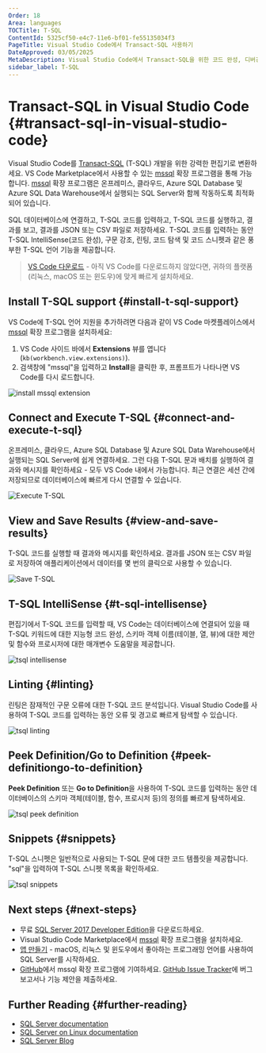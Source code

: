 ```yaml
---
Order: 18
Area: languages
TOCTitle: T-SQL
ContentId: 5325cf50-e4c7-11e6-bf01-fe55135034f3
PageTitle: Visual Studio Code에서 Transact-SQL 사용하기
DateApproved: 03/05/2025
MetaDescription: Visual Studio Code에서 Transact-SQL을 위한 코드 완성, 디버깅, 스니펫, 린팅 등의 기능을 알아보세요.
sidebar_label: T-SQL
---
```

# Transact-SQL in Visual Studio Code {#transact-sql-in-visual-studio-code}

Visual Studio Code를 [Transact-SQL] (T-SQL) 개발을 위한 강력한 편집기로 변환하세요. VS Code Marketplace에서 사용할 수 있는 [mssql] 확장 프로그램을 통해 가능합니다. [mssql] 확장 프로그램은 온프레미스, 클라우드, Azure SQL Database 및 Azure SQL Data Warehouse에서 실행되는 SQL Server와 함께 작동하도록 최적화되어 있습니다.

SQL 데이터베이스에 연결하고, T-SQL 코드를 입력하고, T-SQL 코드를 실행하고, 결과를 보고, 결과를 JSON 또는 CSV 파일로 저장하세요. T-SQL 코드를 입력하는 동안 T-SQL IntelliSense(코드 완성), 구문 강조, 린팅, 코드 탐색 및 코드 스니펫과 같은 풍부한 T-SQL 언어 기능을 제공합니다.

> [VS Code 다운로드] - 아직 VS Code를 다운로드하지 않았다면, 귀하의 플랫폼(리눅스, macOS 또는 윈도우)에 맞게 빠르게 설치하세요.

## Install T-SQL support {#install-t-sql-support}

VS Code에 T-SQL 언어 지원을 추가하려면 다음과 같이 VS Code 마켓플레이스에서 [mssql] 확장 프로그램을 설치하세요:

1. VS Code 사이드 바에서 **Extensions** 뷰를 엽니다 (`kb(workbench.view.extensions)`).
2. 검색창에 "mssql"을 입력하고 **Install**을 클릭한 후, 프롬프트가 나타나면 VS Code를 다시 로드합니다.

![install mssql extension](images/tsql/install-mssql.png)

## Connect and Execute T-SQL {#connect-and-execute-t-sql}

온프레미스, 클라우드, Azure SQL Database 및 Azure SQL Data Warehouse에서 실행되는 SQL Server에 쉽게 연결하세요. 그런 다음 T-SQL 문과 배치를 실행하여 결과와 메시지를 확인하세요 - 모두 VS Code 내에서 가능합니다. 최근 연결은 세션 간에 저장되므로 데이터베이스에 빠르게 다시 연결할 수 있습니다.

![Execute T-SQL](images/tsql/execute.gif)

## View and Save Results {#view-and-save-results}

T-SQL 코드를 실행할 때 결과와 메시지를 확인하세요. 결과를 JSON 또는 CSV 파일로 저장하여 애플리케이션에서 데이터를 몇 번의 클릭으로 사용할 수 있습니다.

![Save T-SQL](images/tsql/save.gif)

## T-SQL IntelliSense {#t-sql-intellisense}

편집기에서 T-SQL 코드를 입력할 때, VS Code는 데이터베이스에 연결되어 있을 때 T-SQL 키워드에 대한 지능형 코드 완성, 스키마 객체 이름(테이블, 열, 뷰)에 대한 제안 및 함수와 프로시저에 대한 매개변수 도움말을 제공합니다.

![tsql intellisense](images/tsql/intellisense.gif)

## Linting {#linting}

린팅은 잠재적인 구문 오류에 대한 T-SQL 코드 분석입니다. Visual Studio Code를 사용하여 T-SQL 코드를 입력하는 동안 오류 및 경고로 빠르게 탐색할 수 있습니다.

![tsql linting](images/tsql/linting.gif)

## Peek Definition/Go to Definition {#peek-definitiongo-to-definition}

**Peek Definition** 또는 **Go to Definition**을 사용하여 T-SQL 코드를 입력하는 동안 데이터베이스의 스키마 객체(테이블, 함수, 프로시저 등)의 정의를 빠르게 탐색하세요.

![tsql peek definition](images/tsql/peekdefinition.gif)

## Snippets {#snippets}

T-SQL 스니펫은 일반적으로 사용되는 T-SQL 문에 대한 코드 템플릿을 제공합니다. "sql"을 입력하여 T-SQL 스니펫 목록을 확인하세요.

![tsql snippets](images/tsql/snippets.gif)

## Next steps {#next-steps}

* 무료 [SQL Server 2017 Developer Edition]을 다운로드하세요.
* Visual Studio Code Marketplace에서 [mssql] 확장 프로그램을 설치하세요.
* [앱 만들기] - macOS, 리눅스 및 윈도우에서 좋아하는 프로그래밍 언어를 사용하여 SQL Server를 시작하세요.
* [GitHub]에서 mssql 확장 프로그램에 기여하세요. [GitHub Issue Tracker]에 버그 보고서나 기능 제안을 제출하세요.

## Further Reading {#further-reading}

* [SQL Server documentation]
* [SQL Server on Linux documentation]
* [SQL Server Blog]

[앱 만들기]: https://aka.ms/sqldev
[VS Code 다운로드]: https://code.visualstudio.com/download
[GitHub]: https://github.com/microsoft/vscode-mssql
[GitHub Issue Tracker]: https://github.com/microsoft/vscode-mssql/issues
[mssql]: https://aka.ms/mssql-marketplace
[SQL Server 2017 Developer Edition]: https://www.microsoft.com/sql-server/sql-server-downloads
[SQL Server Blog]: https://blogs.technet.microsoft.com/dataplatforminsider/
[SQL Server documentation]: https://learn.microsoft.com/sql/sql-server
[SQL Server on Linux documentation]: https://learn.microsoft.com/sql/linux/sql-server-linux-overview/
[Transact-SQL]: https://learn.microsoft.com/sql/t-sql/language-reference
